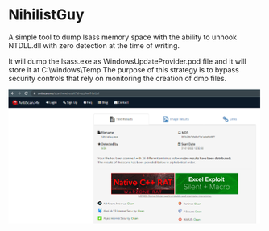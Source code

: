 # NihilistGuy


A simple tool to dump lsass memory space with the ability to unhook NTDLL.dll with zero detection at the time of writing.

It will dump the lsass.exe as WindowsUpdateProvider.pod file and it will store it at C:\windows\Temp
The purpose of this strategy is to bypass security controls that rely on monitoring the creation of dmp files.

<img src="Image/NihilistGuy.png" width="500">
